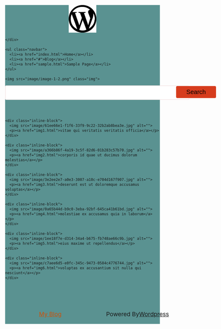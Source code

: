 <!DOCTYPE html>
<html lang="en">

<head>
  <meta charset="UTF-8">
  <meta http-equiv="X-UA-Compatible" content="IE=edge">
  <meta name="viewport" content="width=device-width, initial-scale=1">
  <title>Blog</title>
  <style>
     @media  screen and (min-width:100%) {
      body {
        margin: 1em 2em;
      } 
      
    }
    body {
      font-family: 'Gill Sans', 'Gill Sans MT', Calibri, 'Trebuchet MS', sans-serif;
    }

    .container {
      background-color: #5a9291;
      width: 100%;
    }

    .left img {
      width: 90px;
      margin: auto;
      display: block;

    }

    h1 {
      text-align: center;

    }

    .navbar {
      display: block;
      text-align: center;
      margin: 6px auto;
      /* padding: 4px; */
      width: 560px;
      border: 2px solid #f5e9e9;
      background-color: white;
      border-radius: 4px;



    }

    .navbar li {
      display: inline-block;
      font-size: 17px;
      padding: 15px;
    }

    .navbar li a {
      color: #5a9291;
      text-align: left;
      position: relative;
      left: 150px;

    }

    .img {
      display: block;
      width: 56%;
      margin: 12px auto;
      /* border: 2px solid green;  */

    }

    .input {
      display: block;
      text-align: center;
      margin: 6px auto;
      padding: 14px;
      width: 600px;
      border: 2px solid #f5e9e9;
      background-color: white;
      border-radius: 4px;
    }

    #btn {
      display: block;
      text-align: center;
      margin: 6px auto;
      padding: 6px;
      width: 130px;
      border: 2px solid #d63c1d;
      border-radius: 4px;
      position: relative;
      left: 370px;
      bottom: 51px;
      font-size: 20px;
    }

    /*     
    .midimage1 img {
      display: block;
      margin: 0 auto;
    } */



    .midimage2 {
      display: flex;

    }






    .inline-block {
      display: inline-block;

    }

    .inline-block img {
      width: 350px;
      height: 250px;
      margin: 12px;
      padding: 4px;
      border-radius: 12px;
    }

    .inline-block a {

      margin: auto 25px;
      font-size: 19px;
    }

    .bottom-container {

      /* background-color: #66bfbf; */
      padding: 50px 0 20px;
      text-align: center;
      margin: 50px auto auto;
      font-size: 19px;

    }

    .bottom-container footer {

      color: #11999E;
      font-family: sans-serif;
      margin: 10px 20px;


    }

    .bottom-container p {
      display: inline-block;
      margin: auto;
      position: relative;
      left: 140px;

    }
  </style>
</head>

<body style="margin: auto;">

  <!-- First Container -->
  <div class="container">
    <!-- left box for logo -->
    <div class="left">
      <img src="image/wordpress-png-icon (1).png" class="imag">

    </div>

    <ul class="navbar">
      <li><a href="index.html">Home</a></li>
      <li><a href="#">Blog</a></li>
      <li><a href="sample.html">Sample Page</a></li>
    </ul>

    <img src="image/image-1-2.png" class="img">
<form action="search.html">
    <div><input type="search" class="input" name="s" value="" placeholder="" required="">
      <button type="submit" class="bt" id="btn" style="background-color: #d63c1d">Search</button>
    </div></form>
  </div>




  <!-- Middle Container -->
  <div class="container2">



    <div class="inline-block">
      <img src="image/61ee66e1-f1f6-33f9-9c22-32b2ab8bea3e.jpg" alt="">
      <p><a href="img1.html">vitae qui veritatis veritatis officia</a></p>
    </div>

    <div class="inline-block">
      <img src="image/a366b86f-4a19-3c5f-82d6-01b283c57b70.jpg" alt="">
      <p><a href="img2.html">corporis id quae ut ducimus dolorum molestias</a></p>
    </div>

    <div class="inline-block">
      <img src="image/3e2ee2e7-a0e3-3007-a10c-e704d167f907.jpg" alt="">
      <p><a href="img3.html">deserunt est ut doloremque accusamus voluptas</a></p>
    </div>

    <div class="inline-block">
      <img src="image/0a65b44d-b9c0-3eba-92bf-645ca41b61bd.jpg" alt="">
      <p><a href="img4.html">molestiae ex accusamus quia in laborum</a></p>
    </div>

    <div class="inline-block">
      <img src="image/1ee18f7e-d314-34a4-b675-fb748ae66c9b.jpg" alt="">
      <p><a href="img5.html">eius maxime ut repellendus</a></p>
    </div>

    <div class="inline-block">
      <img src="image/c7aee6d5-e0fc-345c-9473-0584c4776744.jpg" alt="">
      <p><a href="img6.html">voluptas ex accusantium sit nulla qui nesciunt</a></p>
    </div>
  </div>

  <div class="bottom-container">
    <a class="footer" href="index.html" style="color: rgb(204, 81, 9);">My Blog</a>
    <p>Powered By<a class="footer" href="https://wordpress.org/">Wordpress</a></p>

  </div>
</body>

</html>
